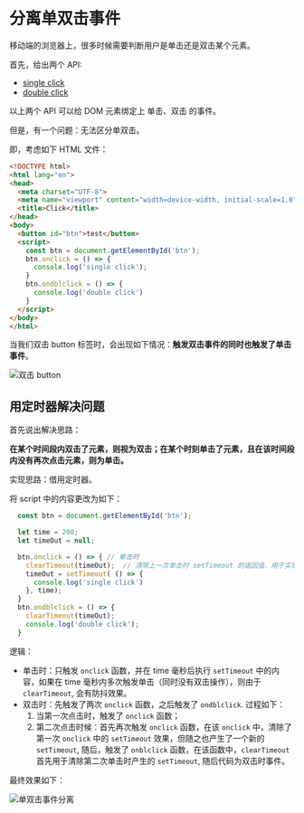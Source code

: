 # 分离单双击事件

移动端的浏览器上，很多时候需要判断用户是单击还是双击某个元素。

首先，给出两个 API:

- [single click](https://developer.mozilla.org/en-US/docs/Web/API/GlobalEventHandlers/onclick)
- [double click](https://developer.mozilla.org/zh-CN/docs/Web/API/GlobalEventHandlers/ondblclick)

以上两个 API 可以给 DOM 元素绑定上 单击、双击 的事件。

但是，有一个问题：无法区分单双击。

即，考虑如下 HTML 文件：

```html
<!DOCTYPE html>
<html lang="en">
<head>
  <meta charset="UTF-8">
  <meta name="viewport" content="width=device-width, initial-scale=1.0">
  <title>Click</title>
</head>
<body>
  <button id="btn">test</button>
  <script>
    const btn = document.getElementById('btn');
    btn.onclick = () => {
      console.log('single click');
    }
    btn.ondblclick = () => {
      console.log('double click')
    }
  </script>
</body>
</html>
```

当我们双击 button 标签时，会出现如下情况：**触发双击事件的同时也触发了单击事件**。

![双击 button](https://img-blog.csdnimg.cn/20201016200717870.gif)

## 用定时器解决问题

首先说出解决思路：

**在某个时间段内双击了元素，则视为双击；在某个时刻单击了元素，且在该时间段内没有再次点击元素，则为单击。**

实现思路：借用定时器。

将 script 中的内容更改为如下：

```javascript
  const btn = document.getElementById('btn');

  let time = 200;
  let timeOut = null;

  btn.onclick = () => { // 单击时
    clearTimeout(timeOut);  // 清除上一次单击时 setTimeout 的返回值，用于实现双击时不触发单击
    timeOut = setTimeout( () => {
      console.log('single click')
    }, time);
  }
  btn.ondblclick = () => {
    clearTimeout(timeOut);
    console.log('double click');
  }
```

逻辑：

- 单击时：只触发 `onclick` 函数，并在 time 毫秒后执行 `setTimeout` 中的内容，如果在 time 毫秒内多次触发单击（同时没有双击操作），则由于 `clearTimeout`, 会有防抖效果。
- 双击时：先触发了两次 `onclick` 函数，之后触发了 `ondblclick`. 过程如下：
  1. 当第一次点击时，触发了 `onclick` 函数；
  2. 第二次点击时候：首先再次触发 `onclick` 函数，在该 `onclick` 中，清除了第一次 `onclick` 中的 `setTimeout` 效果，但随之也产生了一个新的 `setTimeout`, 随后，触发了 `onblclick` 函数，在该函数中，`clearTimeout` 首先用于清除第二次单击时产生的 `setTimeout`, 随后代码为双击时事件。

最终效果如下：

![单双击事件分离](https://img-blog.csdnimg.cn/202010171446054.gif)
